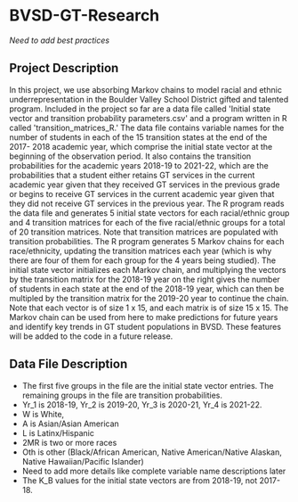 # BVSD-GT-Research

*Need to add best practices*
## Project Description
In this project, we use absorbing Markov chains to model racial and ethnic 
underrepresentation in the Boulder Valley School District gifted and talented
program. Included in the project so far are a data file called 'Initial state
vector and transition probability parameters.csv' and a program written in R
called 'transition_matrices_R.' The data file contains variable names for the
number of students in each of the 15 transition states at the end of the 2017-
2018 academic year, which comprise the initial state vector at the beginning 
of the observation period. It also contains the transition probabilities for
the academic years 2018-19 to 2021-22, which are the probabilities that a 
student either retains GT services in the current academic year given that 
they received GT services in the previous grade or begins to receive GT
services in the current academic year given that they did not receive GT
services in the previous year. The R program reads the data file and 
generates 5 initial state vectors for each racial/ethnic group and
4 transition matrices for each of the five racial/ethnic groups for
a total of 20 transition matrices. Note that transition matrices are
populated with transition probabilities. The R program generates
5 Markov chains for each race/ethnicity, updating the transition 
matrices each year (which is why there are four of them for each group
for the 4 years being studied). The initial state vector initializes
each Markov chain, and multiplying the vectors by the transition matrix
for the 2018-19 year on the right gives the number of students in each
state at the end of the 2018-19 year, which can then be multipled by 
the transition matrix for the 2019-20 year to continue the chain. Note
that each vector is of size 1 x 15, and each matrix is of size 15 x 15.
The Markov chain can be used from here to make predictions for future
years and identify key trends in GT student populations in BVSD. These
features will be added to the code in a future release.

## Data File Description
- The first five groups in the file are the initial state vector entries.
  The remaining groups in the file are transition probabilities.
- Yr_1 is 2018-19, Yr_2 is 2019-20, Yr_3 is 2020-21, Yr_4 is 2021-22.
- W is White, 
- A is Asian/Asian American
- L is Latinx/Hispanic
- 2MR is two or more races
- Oth is other (Black/African American, Native American/Native Alaskan,
  Native Hawaiian/Pacific Islander)
- Need to add more details like complete variable name descriptions later 
- The K_B values for the initial state vectors are from 2018-19, not 2017-18.

